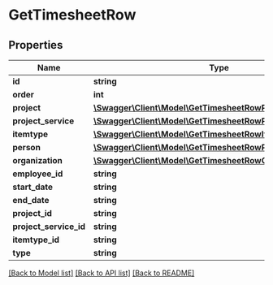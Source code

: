 # GetTimesheetRow

## Properties
Name | Type | Description | Notes
------------ | ------------- | ------------- | -------------
**id** | **string** |  | [optional] 
**order** | **int** |  | [optional] 
**project** | [**\Swagger\Client\Model\GetTimesheetRowProject**](GetTimesheetRowProject.md) |  | [optional] 
**project_service** | [**\Swagger\Client\Model\GetTimesheetRowProjectService**](GetTimesheetRowProjectService.md) |  | [optional] 
**itemtype** | [**\Swagger\Client\Model\GetTimesheetRowItemtype**](GetTimesheetRowItemtype.md) |  | [optional] 
**person** | [**\Swagger\Client\Model\GetTimesheetRowPersonRelation**](GetTimesheetRowPersonRelation.md) |  | [optional] 
**organization** | [**\Swagger\Client\Model\GetTimesheetRowOrganizationRelation**](GetTimesheetRowOrganizationRelation.md) |  | [optional] 
**employee_id** | **string** |  | [optional] 
**start_date** | **string** |  | [optional] 
**end_date** | **string** |  | [optional] 
**project_id** | **string** |  | [optional] 
**project_service_id** | **string** |  | [optional] 
**itemtype_id** | **string** |  | [optional] 
**type** | **string** |  | [optional] 

[[Back to Model list]](../README.md#documentation-for-models) [[Back to API list]](../README.md#documentation-for-api-endpoints) [[Back to README]](../README.md)


